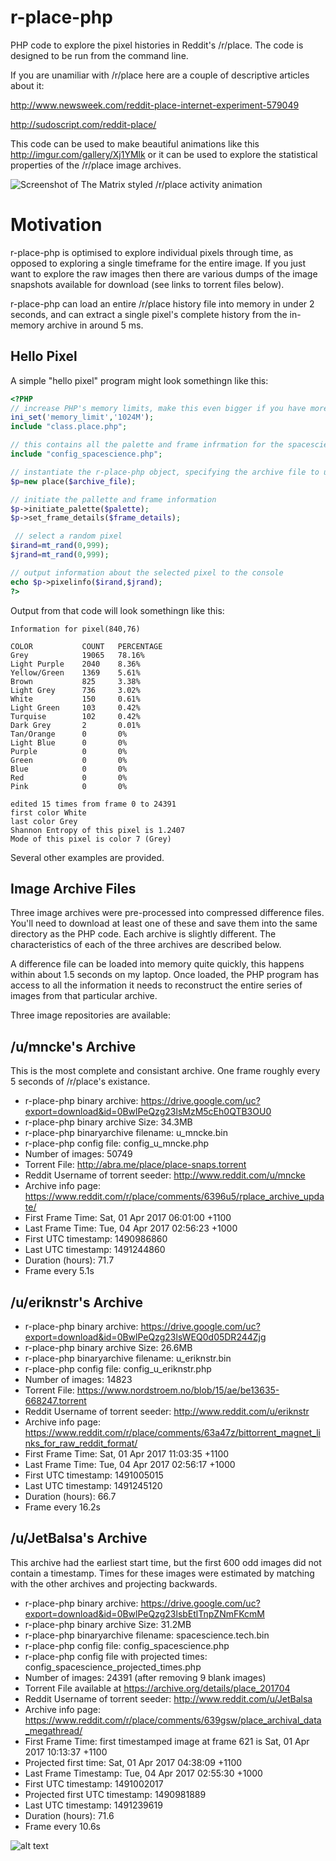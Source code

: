 # r-place-php

PHP code to explore the pixel histories in Reddit's /r/place. The code is designed to be run from the command line.

If you are unamiliar with /r/place here are a couple of descriptive articles about it:

http://www.newsweek.com/reddit-place-internet-experiment-579049

http://sudoscript.com/reddit-place/


This code can be used to make beautiful animations like this http://imgur.com/gallery/Xj1YMlk or it can be used to explore the statistical properties of the /r/place image archives.


![Screenshot of The Matrix styled /r/place activity animation](http://i.imgur.com/ffhD8pK.png)


# Motivation

r-place-php is optimised to explore individual pixels through time, as opposed to exploring a single timeframe for the entire image. If you just want to explore the raw images then there are various dumps of the image snapshots available for download (see links to torrent files below).

r-place-php can load an entire /r/place history file into memory in under 2 seconds, and can extract a single pixel's complete history from the in-memory archive in around 5 ms.

## Hello Pixel

A simple "hello pixel" program might look somethingn like this:

```php
<?PHP
// increase PHP's memory limits, make this even bigger if you have more RAM
ini_set('memory_limit','1024M'); 
include "class.place.php";

// this contains all the palette and frame infrmation for the spacescience archive
include "config_spacescience.php"; 

// instantiate the r-place-php object, specifying the archive file to use
$p=new place($archive_file);   

// initiate the pallette and frame information
$p->initiate_palette($palette);  
$p->set_frame_details($frame_details);

 // select a random pixel
$irand=mt_rand(0,999);  
$jrand=mt_rand(0,999);

// output information about the selected pixel to the console
echo $p->pixelinfo($irand,$jrand);  
?>
```

Output from that code will look somethingn like this:


```
Information for pixel(840,76)

COLOR           COUNT   PERCENTAGE
Grey            19065   78.16%
Light Purple    2040    8.36%
Yellow/Green    1369    5.61%
Brown           825     3.38%
Light Grey      736     3.02%
White           150     0.61%
Light Green     103     0.42%
Turquise        102     0.42%
Dark Grey       2       0.01%
Tan/Orange      0       0%
Light Blue      0       0%
Purple          0       0%
Green           0       0%
Blue            0       0%
Red             0       0%
Pink            0       0%

edited 15 times from frame 0 to 24391
first color White
last color Grey
Shannon Entropy of this pixel is 1.2407
Mode of this pixel is color 7 (Grey)

```

Several other examples are provided.


## Image Archive Files

Three image archives were pre-processed into compressed difference files. You'll need to download at least one of these and save them into the same directory as the PHP code. Each archive is slightly different. The characteristics of each of the three archives are described below.

A difference file can be loaded into memory quite quickly, this happens within about 1.5 seconds on my laptop. Once loaded, the PHP program has access to all the information it needs to reconstruct the entire series of images from that particular archive.


Three image repositories are available:

## /u/mncke's Archive

This is the most complete and consistant archive. One frame roughly every 5  seconds of /r/place's existance.

* r-place-php binary archive:	https://drive.google.com/uc?export=download&id=0BwlPeQzg23lsMzM5cEh0QTB3OU0
* r-place-php binary archive Size:	34.3MB
* r-place-php binaryarchive filename:	u_mncke.bin
* r-place-php config file: config_u_mncke.php
* Number of images:	50749
* Torrent File:	http://abra.me/place/place-snaps.torrent
* Reddit Username of torrent seeder:	http://www.reddit.com/u/mncke
* Archive info page:	https://www.reddit.com/r/place/comments/6396u5/rplace_archive_update/
* First Frame Time:	Sat, 01 Apr 2017 06:01:00 +1100
* Last Frame Time:	Tue, 04 Apr 2017 02:56:23 +1000
* First UTC timestamp:	1490986860
* Last UTC timestamp:	1491244860
* Duration (hours):	71.7
* Frame every 5.1s

## /u/eriknstr's Archive

* r-place-php binary archive:	https://drive.google.com/uc?export=download&id=0BwlPeQzg23lsWEQ0d05DR244Zjg
* r-place-php binary archive Size:	26.6MB
* r-place-php binaryarchive filename:	u_eriknstr.bin
* r-place-php config file: config_u_eriknstr.php
* Number of images:	14823
* Torrent File:	https://www.nordstroem.no/blob/15/ae/be13635-668247.torrent
* Reddit Username of torrent seeder:	http://www.reddit.com/u/eriknstr
* Archive info page:	https://www.reddit.com/r/place/comments/63a47z/bittorrent_magnet_links_for_raw_reddit_format/
* First Frame Time:	Sat, 01 Apr 2017 11:03:35 +1100
* Last Frame Time:	Tue, 04 Apr 2017 02:56:17 +1000
* First UTC timestamp:	1491005015
* Last UTC timestamp:	1491245120
* Duration (hours):	66.7
* Frame every 16.2s



## /u/JetBalsa's Archive

This archive had the earliest start time, but the first 600 odd images did not contain a timestamp. Times for these images were estimated by matching with the other archives and projecting backwards.

* r-place-php binary archive:	https://drive.google.com/uc?export=download&id=0BwlPeQzg23lsbEtlTnpZNmFKcmM
* r-place-php binary archive Size:	31.2MB
* r-place-php binaryarchive filename:	spacescience.tech.bin
* r-place-php config file: config_spacescience.php
* r-place-php config file with projected times: config_spacescience_projected_times.php
* Number of images:	24391 (after removing 9 blank images)
* Torrent File available at https://archive.org/details/place_201704
* Reddit Username of torrent seeder:	http://www.reddit.com/u/JetBalsa
* Archive info page:	https://www.reddit.com/r/place/comments/639gsw/place_archival_data_megathread/
* First Frame Time:	first timestamped image at frame 621 is Sat, 01 Apr 2017 10:13:37 +1100
* Projected first time: Sat, 01 Apr 2017 04:38:09 +1100
* Last Frame Timestamp:	Tue, 04 Apr 2017 02:55:30 +1000
* First UTC timestamp:	1491002017
* Projected first UTC timestamp: 1490981889
* Last UTC timestamp:	1491239619
* Duration (hours):	71.6
* Frame every 10.6s



![alt text](http://i.imgur.com/qgXCZSs.png "Relative coverage of the /r/place image archives")

